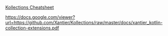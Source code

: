 [Kollections Cheatsheet](https://github.com/Xantier/Kollections/raw/master/docs/xantier_kotlin-collection-extensions.pdf)


https://docs.google.com/viewer?url=https://github.com/Xantier/Kollections/raw/master/docs/xantier_kotlin-collection-extensions.pdf
